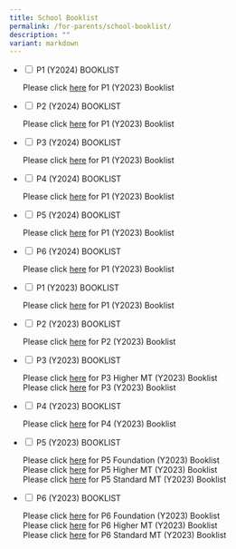 ```yaml
---
title: School Booklist
permalink: /for-parents/school-booklist/
description: ""
variant: markdown
---
```

<ul class="jekyllcodex_accordion">
	  <li>
    <input type="checkbox" id="accordion1">
    <label for="accordion1">P1 (Y2024) BOOKLIST</label>
    <div>
      <p>Please click <a href="https://go.gov.sg/2023pcpsp1booklist" target="_blank" rel="noopener">here</a> for P1 (Y2023) Booklist</p>
    </div>
	</li>  
	  <li>
    <input type="checkbox" id="accordion1">
    <label for="accordion1">P2 (Y2024) BOOKLIST</label>
    <div>
      <p>Please click <a href="https://go.gov.sg/2023pcpsp1booklist" target="_blank" rel="noopener">here</a> for P1 (Y2023) Booklist</p>
    </div>
	</li>  
	  <li>
    <input type="checkbox" id="accordion1">
    <label for="accordion1">P3 (Y2024) BOOKLIST</label>
    <div>
      <p>Please click <a href="https://go.gov.sg/2023pcpsp1booklist" target="_blank" rel="noopener">here</a> for P1 (Y2023) Booklist</p>
    </div>
	</li>  
	  <li>
    <input type="checkbox" id="accordion1">
    <label for="accordion1">P4 (Y2024) BOOKLIST</label>
    <div>
      <p>Please click <a href="https://go.gov.sg/2023pcpsp1booklist" target="_blank" rel="noopener">here</a> for P1 (Y2023) Booklist</p>
    </div>
	</li>  
	  <li>
    <input type="checkbox" id="accordion1">
    <label for="accordion1">P5 (Y2024) BOOKLIST</label>
    <div>
      <p>Please click <a href="https://go.gov.sg/2023pcpsp1booklist" target="_blank" rel="noopener">here</a> for P1 (Y2023) Booklist</p>
    </div>
	</li>  
	  <li>
    <input type="checkbox" id="accordion1">
    <label for="accordion1">P6 (Y2024) BOOKLIST</label>
    <div>
      <p>Please click <a href="https://go.gov.sg/2023pcpsp1booklist" target="_blank" rel="noopener">here</a> for P1 (Y2023) Booklist</p>
    </div>
	</li>  
  <li>
    <input type="checkbox" id="accordion1">
    <label for="accordion1">P1 (Y2023) BOOKLIST</label>
    <div>
      <p>Please click <a href="https://go.gov.sg/2023pcpsp1booklist" target="_blank" rel="noopener">here</a> for P1 (Y2023) Booklist</p>
    </div>
	</li>  
	  <li>
    <input type="checkbox" id="accordion2">
    <label for="accordion2">P2 (Y2023) BOOKLIST</label>
    <div>
      <p>Please click <a href="https://go.gov.sg/2023pcpsp2booklist" target="_blank" rel="noopener">here</a> for P2 (Y2023) Booklist</p>
    </div>
	</li>  
	  <li>
    <input type="checkbox" id="accordion3">
    <label for="accordion3">P3 (Y2023) BOOKLIST</label>
    <div>
      <p>Please click <a href="https://go.gov.sg/2023pcpsp3hmtbooklist" target="_blank" rel="noopener">here</a> for  P3 Higher MT (Y2023) Booklist<br>Please click <a href="https://go.gov.sg/2023pcpsp3booklist" target="_blank" rel="noopener">here</a> for P3 (Y2023) Booklist</p>
    </div>
	</li>  
	  <li>
    <input type="checkbox" id="accordion4">
    <label for="accordion4">P4 (Y2023) BOOKLIST</label>
    <div>
      <p>Please click <a href="https://go.gov.sg/2023pcpsh4hmtbooklist" target="_blank" rel="noopener">here</a> for P4 (Y2023) Booklist</p>
    </div>
	</li>  
	<li>
    <input type="checkbox" id="accordion5">
    <label for="accordion5">P5 (Y2023) BOOKLIST</label>
    <div>
      <p>Please click <a href="https://go.gov.sg/2023pcpsp5hdnbooklist" target="_blank" rel="noopener">here</a> for P5 Foundation (Y2023) Booklist<br>Please click <a href="https://go.gov.sg/2023pcpsp5hmtbooklistf" target="_blank" rel="noopener">here</a> for P5 Higher MT (Y2023) Booklist<br>Please click <a href="https://go.gov.sg/2023pcpsp5stdmtbooklist" target="_blank" rel="noopener">here</a> for P5 Standard MT (Y2023) Booklist</p>
    </div>
	</li>
	<li>
    <input type="checkbox" id="accordion6">
    <label for="accordion6">P6 (Y2023) BOOKLIST</label>
    <div>
      <p>Please click <a href="https://go.gov.sg/2023pcpsp6fdnbooklist" target="_blank" rel="noopener">here</a> for P6 Foundation (Y2023) Booklist<br>Please click <a href="https://go.gov.sg/2023pcpsp6hmtbooklist" target="_blank" rel="noopener">here</a> for P6 Higher MT (Y2023) Booklist<br>Please click <a href="https://go.gov.sg/2023pcpsp6stdmtbooklist" target="_blank" rel="noopener">here</a> for P6 Standard MT (Y2023) Booklist</p>
    </div>
	</li>
</ul>